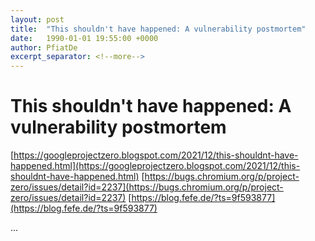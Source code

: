 ```yaml
---
layout: post
title:  "This shouldn't have happened: A vulnerability postmortem"
date:   1990-01-01 19:55:00 +0000
author: PfiatDe
excerpt_separator: <!--more-->
---
```


# This shouldn't have happened: A vulnerability postmortem
[https://googleprojectzero.blogspot.com/2021/12/this-shouldnt-have-happened.html](https://googleprojectzero.blogspot.com/2021/12/this-shouldnt-have-happened.html)
[https://bugs.chromium.org/p/project-zero/issues/detail?id=2237](https://bugs.chromium.org/p/project-zero/issues/detail?id=2237)
[https://blog.fefe.de/?ts=9f593877](https://blog.fefe.de/?ts=9f593877)

...
<!--more-->
